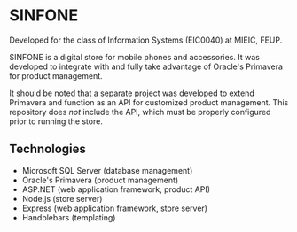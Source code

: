 # SINFONE

Developed for the class of Information Systems (EIC0040) at MIEIC, FEUP. 

SINFONE is a digital store for mobile phones and accessories. It was developed to integrate with and fully take advantage of Oracle's Primavera for product management.  

It should be noted that a separate project was developed to extend Primavera and function as an API for customized product management. This repository does *not* include the API, which must be properly configured prior to running the store.

## Technologies

- Microsoft SQL Server (database management)
- Oracle's Primavera (product management)
- ASP.NET (web application framework, product API)
- Node.js (store server)
- Express (web application framework, store server)
- Handblebars (templating)
